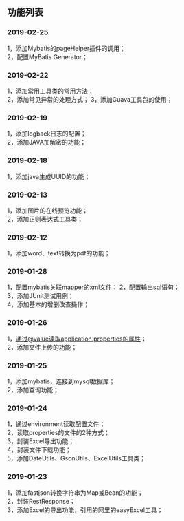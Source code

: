 ## 功能列表

### 2019-02-25
1，添加Mybatis的pageHelper插件的调用；  
2，配置MyBatis Generator；  

### 2019-02-22
1，添加常用工具类的常用方法；  
2，添加常见异常的处理方式；
3，添加Guava工具包的使用；    

### 2019-02-19
1，添加logback日志的配置；  
2，添加JAVA加解密的功能；  

### 2019-02-18
1，添加java生成UUID的功能；    

### 2019-02-13
1，添加图片的在线预览功能；  
2，添加正则表达式工具类；  

### 2019-02-12
1，添加word、text转换为pdf的功能；  

### 2019-01-28  
1，配置mybatis关联mapper的xml文件；
2，配置输出sql语句；  
3，添加JUnit测试用例；  
4，添加基本的增删改查操作；  

### 2019-01-26  
1，通过@value读取application.properties的属性；  
2，添加文件上传的功能；  

### 2019-01-25  
1，添加mybatis，连接到mysql数据库；  
2，添加查询功能；  

### 2019-01-24  
1，通过environment读取配置文件；  
2，读取properties的文件的2种方式；  
3，封装Excel导出功能；  
4，封装文件下载功能；  
5，添加DateUtils、GsonUtils、ExcelUtils工具类；  

### 2019-01-23  
1，添加fastjson转换字符串为Map或Bean的功能；  
2，封装RestResponse；  
3，添加Excel的导出功能，引用的阿里的easyExcel工具；  
